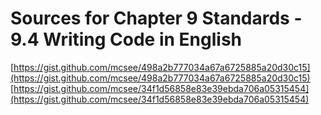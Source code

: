 # Sources for Chapter 9 Standards - 9.4 Writing Code in English

[https://gist.github.com/mcsee/498a2b777034a67a6725885a20d30c15](https://gist.github.com/mcsee/498a2b777034a67a6725885a20d30c15)
[https://gist.github.com/mcsee/34f1d56858e83e39ebda706a05315454](https://gist.github.com/mcsee/34f1d56858e83e39ebda706a05315454)